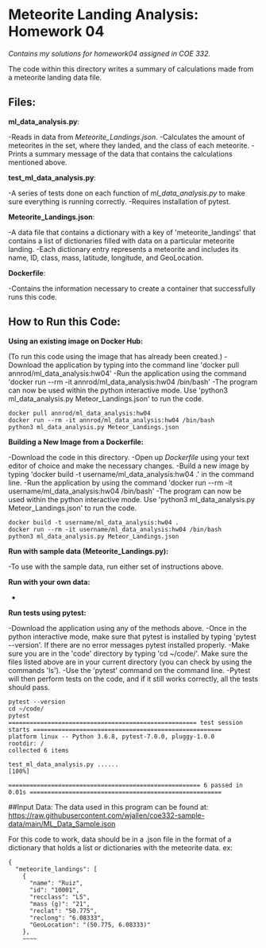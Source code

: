 # Meteorite Landing Analysis: Homework 04
*Contains my solutions for homework04 assigned in COE 332.*

The code within this directory writes a summary of calculations made from a meteorite landing data file.

## Files:
**ml_data_analysis.py**:

-Reads in data from *Meteorite_Landings.json*.
-Calculates the amount of meteorites in the set, where they landed, and the class of each meteorite.
-Prints a summary message of the data that contains the calculations mentioned above.


**test_ml_data_analysis.py**:

-A series of tests done on each function of *ml_data_analysis.py* to make sure everything is running correctly.
-Requires installation of pytest.


**Meteorite_Landings.json**:

-A data file that contains a dictionary with a key of 'meteorite_landings' that contains a list of dictionaries filled with data on a particular meteorite landing.
-Each dictionary entry represents a meteorite and includes its name, ID, class, mass, latitude, longitude, and GeoLocation.


**Dockerfile**:

-Contains the information necessary to create a container that successfully runs this code.



## How to Run this Code:

**Using an existing image on Docker Hub:**

(To run this code using the image that has already been created.)
-Download the application by typing into the command line 'docker pull annrod/ml_data_analysis:hw04'
-Run the application using the command 'docker run --rm -it annrod/ml_data_analysis:hw04 /bin/bash'
-The program can now be used within the python interactive mode. Use 'python3 ml_data_analysis.py Meteor_Landings.json' to run the code.
~~~~
docker pull annrod/ml_data_analysis:hw04
docker run --rm -it annrod/ml_data_analysis:hw04 /bin/bash
python3 ml_data_analysis.py Meteor_Landings.json
~~~~


**Building a New Image from a Dockerfile:**

-Download the code in this directory.
-Open up *Dockerfile* using your text editor of choice and make the necessary changes.
-Build a new image by typing 'docker build -t username/ml_data_analysis:hw04 .' in the command line.
-Run the application by using the command 'docker run --rm -it username/ml_data_analysis:hw04 /bin/bash'
-The program can now be used within the python interactive mode. Use 'python3 ml_data_analysis.py Meteor_Landings.json' to run the code.
~~~~
docker build -t username/ml_data_analysis:hw04 .
docker run --rm -it username/ml_data_analysis:hw04 /bin/bash
python3 ml_data_analysis.py Meteor_Landings.json
~~~~


**Run with sample data (Meteorite_Landings.py):**

-To use with the sample data, run either set of instructions above.


**Run with your own data:**

-


**Run tests using pytest:**

-Download the application using any of the methods above.
-Once in the python interactive mode, make sure that pytest is installed by typing 'pytest --version'. If there are no error messages pytest installed properly.
-Make sure you are in the 'code' directory by typing 'cd ~/code/'. Make sure the files listed above are in your current directory (you can check by using the commands 'ls').
-Use the 'pytest' command on the command line.
-Pytest will then perform tests on the code, and if it still works correctly, all the tests should pass.
~~~~
pytest --version
cd ~/code/
pytest
===================================================== test session starts =====================================================
platform linux -- Python 3.6.8, pytest-7.0.0, pluggy-1.0.0
rootdir: /
collected 6 items                                                                                                             

test_ml_data_analysis.py ......                                                                                         [100%]

====================================================== 6 passed in 0.01s ======================================================
~~~~


##Input Data:
The data used in this program can be found at: https://raw.githubusercontent.com/wjallen/coe332-sample-data/main/ML_Data_Sample.json

For this code to work, data should be in a .json file in the format of a dictionary that holds a list or dictionaries with the meteorite data.
ex:
~~~~
{
  "meteorite_landings": [
    {
      "name": "Ruiz",
      "id": "10001",
      "recclass": "L5",
      "mass (g)": "21",
      "reclat": "50.775",
      "reclong": "6.08333",
      "GeoLocation": "(50.775, 6.08333)"
    },
    ~~~~
